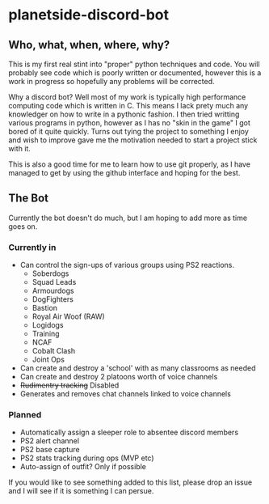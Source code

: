 # planetside-discord-bot
 
## Who, what, when, where, why?

This is my first real stint into "proper" python techniques and code. You will 
probably see code which is poorly written or documented, however this is a work
in progress so hopefully any problems will be corrected. 

Why a discord bot? Well most of my work is typically high performance computing
code which is written in C. This means I lack prety much any knowledger on how 
to write in a pythonic fashion. I then tried writting various programs in
python, however as I has no "skin in the game" I got bored of it quite quickly.
Turns out tying the project to something I enjoy and wish to improve gave me 
the motivation needed to start a project stick with it. 

This is also a good time for me to learn how to use git properly, as I have
managed to get by using the github interface and hoping for the best.

## The Bot

Currently the bot doesn't do much, but I am hoping to add more as time goes on.

### Currently in
- Can control the sign-ups of various groups using PS2 reactions. 
    - Soberdogs
    - Squad Leads
    - Armourdogs
    - DogFighters
    - Bastion 
    - Royal Air Woof (RAW)
    - Logidogs
    - Training
    - NCAF
    - Cobalt Clash
    - Joint Ops
- Can create and destroy a 'school' with as many classrooms as needed
- Can create and destroy 2 platoons worth of voice channels
- ~~Rudimentry tracking~~ Disabled
- Generates and removes chat channels linked to voice channels

### Planned

- Automatically assign a sleeper role to absentee discord members
- PS2 alert channel
- PS2 base capture
- PS2 stats tracking during ops (MVP etc)
- Auto-assign of outfit? Only if possible

If you would like to see something added to this list, please drop an issue and
I will see if it is something I can persue.

